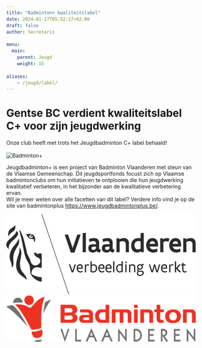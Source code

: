 ```yaml
---
title: "Badminton+ kwaliteitslabel"
date: 2024-01-17T05:52:17+02:00
draft: false
author: Secretaris

menu:
  main:
    parent: Jeugd
    weight: 15

aliases:
    - /jeugd/label/     
---
```


# Gentse BC verdient kwaliteitslabel C+ voor zijn jeugdwerking <br />
Onze club heeft met trots het Jeugdbadminton C+ label behaald! <br><br>
![Badminton+](/images/Logo_Bad_PlusC.png)

 

Jeugdbadminton+ is een project van Badminton Vlaanderen met steun van de Vlaamse Gemeenschap. 
Dit jeugdsportfonds focust zich op  Vlaamse badmintonclubs om hun initiatieven te ontplooien die hun jeugdwerking kwalitatief verbeteren, in  het bijzonder aan de kwalitatieve verbetering ervan.<br>
Wil je meer weten over alle facetten van dit label? Verdere info vind je op de site van badmintonplus https://www.jeugdbadmintonplus.be/.

![Vlaamse Gemeenschap](../../static/images/SportVlaanderen.png)![BadmintonVlaanderen](../../static/images/BadVla_Lang-2.png)